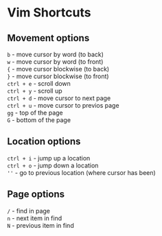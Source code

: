 # Vim Shortcuts

## Movement options
`b` - move cursor by word (to back) <br>
`w` - move cursor by word (to front) <br>
`{` - move cursor blockwise (to back)<br>
`}` - move cursor blockwise (to front)<br>
`ctrl + e` - scroll down<br>
`ctrl + y` - scroll up<br>
`ctrl + d` - move cursor to next page<br>
`ctrl + u` - move cursor to previos page<br>
`gg` - top of the page<br>
`G` - bottom of the page<br>

## Location options
`ctrl + i` - jump up a location<br>
`ctrl + o` - jump down a location<br>
`''` - go to previous location (where cursor has been)<br>

## Page options
`/` - find in page<br>
`n` - next item in find<br>
`N` - previous item in find<br>
